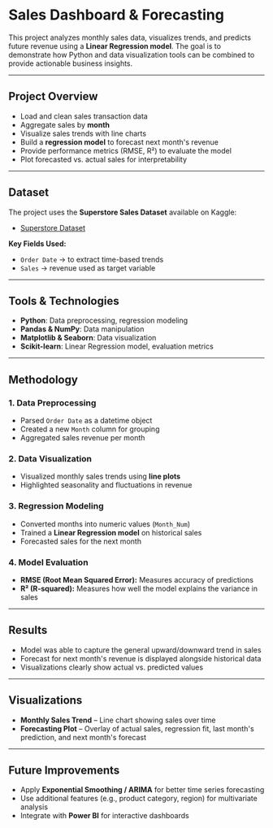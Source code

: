 # Sales Dashboard & Forecasting

This project analyzes monthly sales data, visualizes trends, and predicts future revenue using a **Linear Regression model**. The goal is to demonstrate how Python and data visualization tools can be combined to provide actionable business insights.

---

## Project Overview

- Load and clean sales transaction data
- Aggregate sales by **month**
- Visualize sales trends with line charts
- Build a **regression model** to forecast next month's revenue
- Provide performance metrics (RMSE, R²) to evaluate the model
- Plot forecasted vs. actual sales for interpretability

---

## Dataset

The project uses the **Superstore Sales Dataset** available on Kaggle:

- [Superstore Dataset](https://www.kaggle.com/datasets/vivek468/superstore-dataset-final)

**Key Fields Used:**

- `Order Date` → to extract time-based trends
- `Sales` → revenue used as target variable

---

## Tools & Technologies

- **Python**: Data preprocessing, regression modeling
- **Pandas & NumPy**: Data manipulation
- **Matplotlib & Seaborn**: Data visualization
- **Scikit-learn**: Linear Regression model, evaluation metrics

---

## Methodology

### 1. Data Preprocessing

- Parsed `Order Date` as a datetime object
- Created a new `Month` column for grouping
- Aggregated sales revenue per month

### 2. Data Visualization

- Visualized monthly sales trends using **line plots**
- Highlighted seasonality and fluctuations in revenue

### 3. Regression Modeling

- Converted months into numeric values (`Month_Num`)
- Trained a **Linear Regression model** on historical sales
- Forecasted sales for the next month

### 4. Model Evaluation

- **RMSE (Root Mean Squared Error):** Measures accuracy of predictions
- **R² (R-squared):** Measures how well the model explains the variance in sales

---

## Results

- Model was able to capture the general upward/downward trend in sales
- Forecast for next month's revenue is displayed alongside historical data
- Visualizations clearly show actual vs. predicted values

---

## Visualizations

- **Monthly Sales Trend** – Line chart showing sales over time
- **Forecasting Plot** – Overlay of actual sales, regression fit, last month's prediction, and next month's forecast

---

## Future Improvements

- Apply **Exponential Smoothing / ARIMA** for better time series forecasting
- Use additional features (e.g., product category, region) for multivariate analysis
- Integrate with **Power BI** for interactive dashboards


